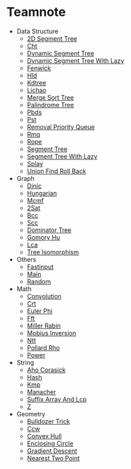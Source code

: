 # Teamnote

-  Data Structure
    -  [2D Segment Tree](src/data_structure/2d_segment_tree.cpp)
    -  [Cht](src/data_structure/cht.cpp)
    -  [Dynamic Segment Tree](src/data_structure/dynamic_segment_tree.cpp)
    -  [Dynamic Segment Tree With Lazy](src/data_structure/dynamic_segment_tree_with_lazy.cpp)
    -  [Fenwick](src/data_structure/fenwick.cpp)
    -  [Hld](src/data_structure/hld.cpp)
    -  [Kdtree](src/data_structure/kdtree.cpp)
    -  [Lichao](src/data_structure/lichao.cpp)
    -  [Merge Sort Tree](src/data_structure/merge_sort_tree.cpp)
    -  [Palindrome Tree](src/data_structure/palindrome_tree.cpp)
    -  [Pbds](src/data_structure/pbds.cpp)
    -  [Pst](src/data_structure/pst.cpp)
    -  [Removal Priority Queue](src/data_structure/removal_priority_queue.cpp)
    -  [Rmq](src/data_structure/rmq.cpp)
    -  [Rope](src/data_structure/rope.cpp)
    -  [Segment Tree](src/data_structure/segment_tree.cpp)
    -  [Segment Tree With Lazy](src/data_structure/segment_tree_with_lazy.cpp)
    -  [Splay](src/data_structure/splay.cpp)
    -  [Union Find Roll Back](src/data_structure/union_find_roll_back.cpp)
-  Graph
    -  [Dinic](src/graph/flow/dinic.cpp)
    -  [Hungarian](src/graph/flow/hungarian.cpp)
    -  [Mcmf](src/graph/flow/mcmf.cpp)
    -  [2Sat](src/graph/others/2sat.cpp)
    -  [Bcc](src/graph/others/bcc.cpp)
    -  [Scc](src/graph/others/scc.cpp)
    -  [Dominator Tree](src/graph/tree/dominator_tree.cpp)
    -  [Gomory Hu](src/graph/tree/gomory_hu.cpp)
    -  [Lca](src/graph/tree/lca.cpp)
    -  [Tree Isomorphism](src/graph/tree/tree_isomorphism.cpp)
-  Others
    -  [Fastinput](src/others/fastinput.cpp)
    -  [Main](src/others/main.cpp)
    -  [Random](src/others/random.cpp)
-  Math
    -  [Convolution](src/math/convolution.cpp)
    -  [Crt](src/math/crt.cpp)
    -  [Euler Phi](src/math/euler_phi.cpp)
    -  [Fft](src/math/fft.cpp)
    -  [Miller Rabin](src/math/miller_rabin.cpp)
    -  [Mobius Inversion](src/math/mobius_inversion.cpp)
    -  [Ntt](src/math/ntt.cpp)
    -  [Pollard Rho](src/math/pollard_rho.cpp)
    -  [Power](src/math/power.cpp)
-  String
    -  [Aho Corasick](src/string/aho_corasick.cpp)
    -  [Hash](src/string/hash.cpp)
    -  [Kmp](src/string/kmp.cpp)
    -  [Manacher](src/string/manacher.cpp)
    -  [Suffix Array And Lcp](src/string/suffix_array_and_lcp.cpp)
    -  [Z](src/string/z.cpp)
-  Geometry
    -  [Bulldozer Trick](src/geometry/bulldozer_trick.cpp)
    -  [Ccw](src/geometry/ccw.cpp)
    -  [Convex Hull](src/geometry/convex_hull.cpp)
    -  [Enclosing Circle](src/geometry/enclosing_circle.cpp)
    -  [Gradient Descent](src/geometry/gradient_descent.cpp)
    -  [Nearest Two Point](src/geometry/nearest_two_point.cpp)